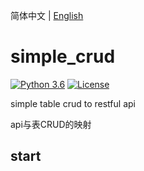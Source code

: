 简体中文 | [English](./README.en.md)

# simple_crud

[![Python 3.6](https://img.shields.io/badge/python-2.7%7C3.5%7C3.7-blue.svg)](https://github.com/zouzhicun/simple_crud) 
[![License](https://img.shields.io/badge/license-MIT-green.svg)](https://github.com/zouzhicun/simple_crud/blob/master/LICENSE) 


simple table crud to restful api

api与表CRUD的映射


start
--------------



